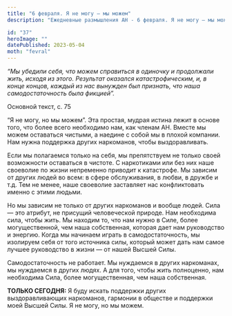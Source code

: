 ```yaml
---
title: "6 февраля. Я не могу — мы можем"
description: "Ежедневные размышления АН - 6 февраля. Я не могу — мы можем"

id: "37"
heroImage: ""
datePublished: 2023-05-04
moth: "fevral"
---
```


_“Мы убедили себя, что можем справиться в одиночку и продолжали жить, исходя
из этого. Результат оказался катастрофическим, и, в конце концов, каждый из
нас вынужден был признать, что наша самодостаточность была фикцией”._

Основной текст, с. 75

“Я не могу, но мы можем”. Эта простая, мудрая истина лежит в основе того, что
более всего необходимо нам, как членам АН. Вместе мы можем оставаться чистыми,
а наедине с собой мы в плохой компании. Нам нужна поддержка других наркоманов,
чтобы выздоравливать.

Если мы полагаемся только на себя, мы препятствуем не только своей возможности
оставаться в чистоте. С наркотиками или без них наше своеволие по жизни
непременно приводит к катастрофе. Мы зависим от других людей во всем: в сфере
обслуживания, в любви, в дружбе и т.д. Тем не менее, наше своеволие заставляет
нас конфликтовать именно с этими людьми.

Но мы зависим не только от других наркоманов и вообще людей. Сила — это
атрибут, не присущий человеческой природе. Нам необходима сила, чтобы жить. Мы
находим то, что нам нужно в Силе, более могущественной, чем наша собственная,
которая дает нам руководство и энергию. Когда мы начинаем играть в
самодостаточность, мы изолируем себя от того источника силы, который может
дать нам самое лучшее руководство в жизни — от нашей Высшей Силы.

Самодостаточность не работает. Мы нуждаемся в других наркоманах, мы нуждаемся
в других людях. А для того, чтобы жить полноценно, нам необходима Сила, более
могущественная, чем наша собственная.

**ТОЛЬКО СЕГОДНЯ:** Я буду искать поддержки других выздоравливающих
наркоманов, гармонии в обществе и поддержки моей Высшей Силы. Я не могу, но мы
можем.
